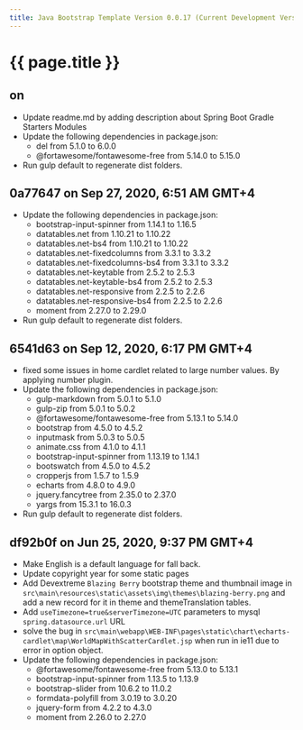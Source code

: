```yaml
---
title: Java Bootstrap Template Version 0.0.17 (Current Development Version)
---
```

# {{ page.title }}

## on
- Update readme.md by adding description about Spring Boot Gradle Starters Modules
- Update the following dependencies in package.json:
    - del from 5.1.0 to 6.0.0
    - @fortawesome/fontawesome-free from 5.14.0 to 5.15.0
- Run gulp default to regenerate dist folders.

## 0a77647 on Sep 27, 2020, 6:51 AM GMT+4
- Update the following dependencies in package.json:
    - bootstrap-input-spinner from 1.14.1 to 1.16.5
    - datatables.net from 1.10.21 to 1.10.22
    - datatables.net-bs4 from 1.10.21 to 1.10.22
    - datatables.net-fixedcolumns from 3.3.1 to 3.3.2
    - datatables.net-fixedcolumns-bs4 from 3.3.1 to 3.3.2
    - datatables.net-keytable from 2.5.2 to 2.5.3
    - datatables.net-keytable-bs4 from 2.5.2 to 2.5.3
    - datatables.net-responsive from 2.2.5 to 2.2.6
    - datatables.net-responsive-bs4 from 2.2.5 to 2.2.6
    - moment from 2.27.0 to 2.29.0
- Run gulp default to regenerate dist folders.

## 6541d63 on Sep 12, 2020, 6:17 PM GMT+4
- fixed some issues in home cardlet related to large number values. By applying 
number plugin.
- Update the following dependencies in package.json:
    - gulp-markdown from 5.0.1 to 5.1.0
    - gulp-zip from 5.0.1 to 5.0.2
    - @fortawesome/fontawesome-free from 5.13.1 to 5.14.0
    - bootstrap from 4.5.0 to 4.5.2
    - inputmask from 5.0.3 to 5.0.5
    - animate.css from 4.1.0 to 4.1.1
    - bootstrap-input-spinner from 1.13.19 to 1.14.1
    - bootswatch from 4.5.0 to 4.5.2
    - cropperjs from 1.5.7 to 1.5.9
    - echarts from 4.8.0 to 4.9.0
    - jquery.fancytree from 2.35.0 to 2.37.0
    - yargs from 15.3.1 to 16.0.3
- Run gulp default to regenerate dist folders.

## df92b0f on Jun 25, 2020, 9:37 PM GMT+4
- Make English is a default language for fall back.
- Update copyright year for some static pages
- Add Devextreme `Blazing Berry` bootstrap theme and thumbnail image in `src\main\resources\static\assets\img\themes\blazing-berry.png`
and add a new record for it in theme and themeTranslation tables.
- Add `useTimezone=true&serverTimezone=UTC` parameters to mysql `spring.datasource.url` URL
- solve the bug in `src\main\webapp\WEB-INF\pages\static\chart\echarts-cardlet\map\WorldMapWithScatterCardlet.jsp`
 when run in ie11 due to error in option object.
- Update the following dependencies in package.json:
    - @fortawesome/fontawesome-free from 5.13.0 to 5.13.1
    - bootstrap-input-spinner from 1.13.5 to 1.13.9
    - bootstrap-slider from 10.6.2 to 11.0.2
    - formdata-polyfill from 3.0.19 to 3.0.20
    - jquery-form from 4.2.2 to 4.3.0
    - moment from 2.26.0 to 2.27.0
